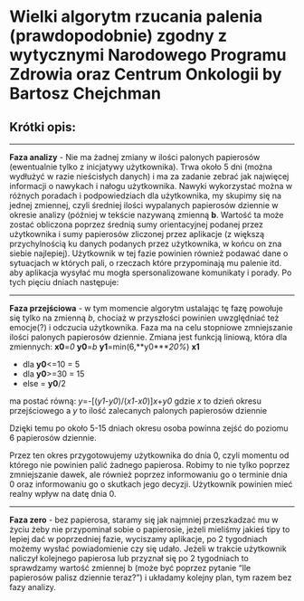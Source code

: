 # Wielki algorytm rzucania palenia (prawdopodobnie) zgodny z wytycznymi Narodowego Programu Zdrowia oraz Centrum Onkologii by Bartosz Chejchman

## Krótki opis:

----

**Faza analizy** -  Nie ma żadnej zmiany w ilości palonych papierosów (ewentualnie tylko z inicjatywy użytkownika). Trwa około 5 dni (można wydłużyć w razie nieścisłych danych) i ma za zadanie zebrać jak najwięcej informacji o nawykach i nałogu użytkownika. Nawyki wykorzystać można w różnych poradach i podpowiedziach dla użytkownika, my skupimy się na jednej zmiennej, czyli średniej ilości wypalanych papierosów dziennie w okresie analizy (później w tekście nazywaną zmienną **b**. Wartość ta może zostać obliczona poprzez średnią sumy orientacyjnej podanej przez użytkownika i sumy papierosów zliczonej przez aplikacje (z większą przychylnością ku danych podanych przez użytkownika, w końcu on zna siebie najlepiej). Użytkownik w tej fazie powinien również podawać dane o sytuacjach w których pali, o rzeczach które przypominają mu palenie itd. aby aplikacja wysyłać mu mogła spersonalizowane komunikaty i porady. Po tych pięciu dniach następuje:

--------
**Faza przejściowa** - w tym momencie algorytm ustalając tę fazę powołuje się tylko na zmienną *b*, chociaż w przyszłości powinien uwzględniać też emocje(?) i odczucia użytkownika. Faza ma na celu stopniowe zmniejszanie ilości palonych papierosów dziennie.
Zmiana jest funkcją liniową, która dla zmiennych:
**x0**=*0*
**y0**=*b*
**y1**=min(6,**y0****20%*)
**x1**
+   dla **y0**<=10 = 5
+   dla **y0**>=30 = 15
+   else = **y0**/2

ma postać równą:
*y*=-[(*y1*-*y0*)/(*x1*-*x0*)]*x*+*y0*
gdzie *x* to dzień okresu przejściowego a *y* to ilość zalecanych palonych papierosów dziennie

Dzięki temu po około 5-15 dniach okresu osoba powinna zejść do poziomu 6 papierosów dziennie.

Przez ten okres przygotowujemy użytkownika do dnia 0, czyli momentu od którego nie powinien palić żadnego papierosa. Robimy to nie tylko poprzez zmniejszanie dawek, ale również poprzez informowaniu go o terminie dnia 0 oraz informowaniu go o skutkach jego decyzji. Użytkownik powinien mieć realny wpływ na datę dnia 0.

---

**Faza zero** - bez papierosa, staramy się jak najmniej przeszkadzać mu w życiu żeby nie przypominał sobie o papierosie, jeżeli mieliśmy jakieś tipy to lepiej dać w poprzedniej fazie, wyciszamy aplikacje, po 2 tygodniach możemy wysłać powiadomienie czy się udało. Jeżeli w trakcie użytkownik naliczył kolejnego papierosa lub przyznał się po 2 tygodniach to sprawdzamy wartość zmiennej b (może być poprzez pytanie “Ile papierosów palisz dziennie teraz?”) i układamy kolejny plan, tym razem bez fazy analizy.